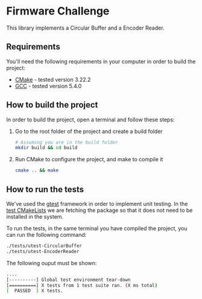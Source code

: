 # Firmware Challenge

This library implements a Circular Buffer and a Encoder Reader.

## Requirements

You'll need the following requirements in your computer in order to build the
project:

- [CMake](https://cmake.org/install/) - tested version 3.22.2
- [GCC](https://gcc.gnu.org/install/) - tested version 5.4.0

## How to build the project

In order to build the project, open a terminal and follow these steps:

1. Go to the root folder of the project and create a build folder
    ```bash
    # Assuming you are in the build folder
    mkdir build && cd build
    ```
1. Run CMake to configure the project, and make to compile it
    ```bash
    cmake .. && make
    ```

## How to run the tests

We've used the [gtest](https://github.com/google/googletest) framework in order
to implement unit testing. In the [test CMakeLists](tests/CMakeLists.txt)
we are fetching the package so that it does not need to be installed in the
system.

To run the tests, in the same terminal you have compiled the project, you can
run the following command:
```bash
./tests/utest-CircularBuffer
./tests/utest-EncoderReader
```

The following ouput must be shown:
```bash
....
[----------] Global test environment tear-down
[==========] X tests from 1 test suite ran. (X ms total)
[  PASSED  ] X tests.
```